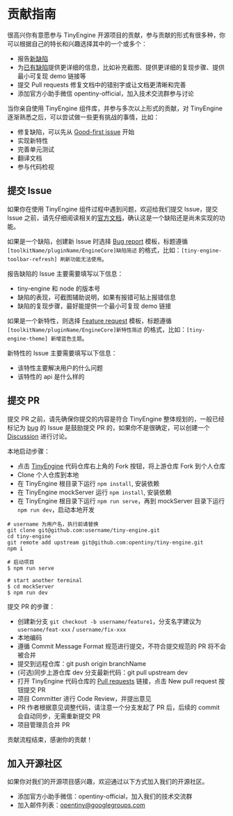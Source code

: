 # 贡献指南

很高兴你有意愿参与 TinyEngine 开源项目的贡献，参与贡献的形式有很多种，你可以根据自己的特长和兴趣选择其中的一个或多个：

- 报告[新缺陷](https://github.com/opentiny/tiny-engine/issues/new?template=bug-report.yml)
- 为[已有缺陷](https://github.com/opentiny/tiny-engine/labels/bug)提供更详细的信息，比如补充截图、提供更详细的复现步骤、提供最小可复现 demo 链接等
- 提交 Pull requests 修复文档中的错别字或让文档更清晰和完善
- 添加官方小助手微信 opentiny-official，加入技术交流群参与讨论

当你亲自使用 TinyEngine 组件库，并参与多次以上形式的贡献，对 TinyEngine 逐渐熟悉之后，可以尝试做一些更有挑战的事情，比如：

- 修复缺陷，可以先从 [Good-first issue](https://github.com/opentiny/tiny-engine/labels/good%20first%20issue) 开始
- 实现新特性
- 完善单元测试
- 翻译文档
- 参与代码检视

## 提交 Issue

如果你在使用 TinyEngine 组件过程中遇到问题，欢迎给我们提交 Issue，提交 Issue 之前，请先仔细阅读相关的[官方文档](https://opentiny.design/tiny-engine)，确认这是一个缺陷还是尚未实现的功能。

如果是一个缺陷，创建新 Issue 时选择 [Bug report](https://github.com/opentiny/tiny-engine/issues/new?template=bug-report.yml) 模板，标题遵循 `[toolkitName/pluginName/EngineCore]缺陷简述` 的格式，比如：`[tiny-engine-toolbar-refresh] 刷新功能无法使用`。

报告缺陷的 Issue 主要需要填写以下信息：

- tiny-engine 和 node 的版本号
- 缺陷的表现，可截图辅助说明，如果有报错可贴上报错信息
- 缺陷的复现步骤，最好能提供一个最小可复现 demo 链接

如果是一个新特性，则选择 [Feature request](https://github.com/opentiny/tiny-engine/issues/new?template=feature-request.yml) 模板，标题遵循 `[toolkitName/pluginName/EngineCore]新特性简述` 的格式，比如：`[tiny-engine-theme] 新增蓝色主题`。

新特性的 Issue 主要需要填写以下信息：

- 该特性主要解决用户的什么问题
- 该特性的 api 是什么样的

## 提交 PR

提交 PR 之前，请先确保你提交的内容是符合 TinyEngine 整体规划的，一般已经标记为 [bug](https://github.com/opentiny/tiny-engine/labels/bug) 的 Issue 是鼓励提交 PR 的，如果你不是很确定，可以创建一个 [Discussion](https://github.com/opentiny/tiny-engine/discussions) 进行讨论。

本地启动步骤：

- 点击 [TinyEngine](https://github.com/opentiny/tiny-engine) 代码仓库右上角的 Fork 按钮，将上游仓库 Fork 到个人仓库
- Clone 个人仓库到本地
- 在 TinyEngine 根目录下运行 `npm install`, 安装依赖
- 在 TinyEngine mockServer 运行 `npm install`, 安装依赖
- 在 TinyEngine 根目录下运行 `npm run serve`，再到 mockServer 目录下运行 `npm run dev`，启动本地开发

```shell
# username 为用户名，执行前请替换
git clone git@github.com:username/tiny-engine.git
cd tiny-engine
git remote add upstream git@github.com:opentiny/tiny-engine.git
npm i

# 启动项目
$ npm run serve

# start another terminal
$ cd mockServer
$ npm run dev

```

提交 PR 的步骤：

- 创建新分支 `git checkout -b username/feature1`，分支名字建议为 `username/feat-xxx` / `username/fix-xxx`
- 本地编码
- 遵循 Commit Message Format 规范进行提交，不符合提交规范的 PR 将不会被合并
- 提交到远程仓库：git push origin branchName
- (可选)同步上游仓库 dev 分支最新代码：git pull upstream dev
- 打开 TinyEngine 代码仓库的 [Pull requests](https://github.com/opentiny/tiny-engine/pulls) 链接，点击 New pull request 按钮提交 PR
- 项目 Committer 进行 Code Review，并提出意见
- PR 作者根据意见调整代码，请注意一个分支发起了 PR 后，后续的 commit 会自动同步，无需重新提交 PR
- 项目管理员合并 PR

贡献流程结束，感谢你的贡献！

## 加入开源社区

如果你对我们的开源项目感兴趣，欢迎通过以下方式加入我们的开源社区。

- 添加官方小助手微信：opentiny-official，加入我们的技术交流群
- 加入邮件列表：opentiny@googlegroups.com
